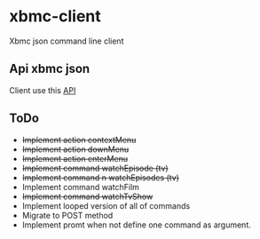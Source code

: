 xbmc-client
===========

Xbmc json command line client

Api xbmc json
-------------


Client use this [API](http://wiki.xbmc.org/index.php?title=JSON-RPC_API/v6)


ToDo
-----
* ~~Implement action contextMenu~~
* ~~Implement action downMenu~~
* ~~Implement action enterMenu~~
* ~~Implement command watchEpisode (tv)~~
* ~~Implement command n watchEpisodes (tv)~~
* Implement command watchFilm
* ~~Implement command watchTvShow~~
* Implement looped version of all of commands
* Migrate to POST method
* Implement promt when not define one command as argument.
